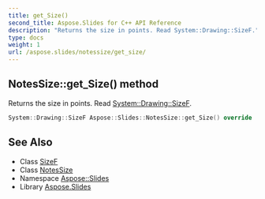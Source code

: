 ```yaml
---
title: get_Size()
second_title: Aspose.Slides for C++ API Reference
description: "Returns the size in points. Read System::Drawing::SizeF."
type: docs
weight: 1
url: /aspose.slides/notessize/get_size/
---
```

## NotesSize::get_Size() method


Returns the size in points. Read [System::Drawing::SizeF](../../../system.drawing/sizef/).

```cpp
System::Drawing::SizeF Aspose::Slides::NotesSize::get_Size() override
```

## See Also

* Class [SizeF](../../../system.drawing/sizef/)
* Class [NotesSize](../)
* Namespace [Aspose::Slides](../../)
* Library [Aspose.Slides](../../../)
